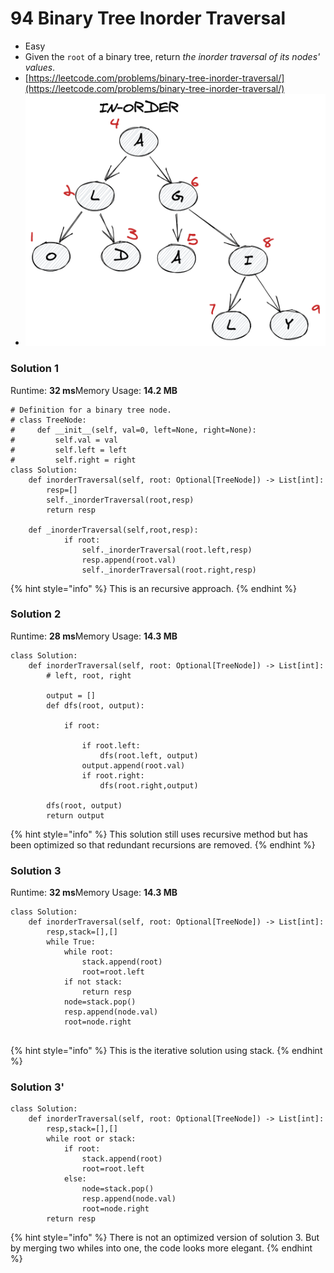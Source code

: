 # 94 Binary Tree Inorder Traversal

* Easy
* Given the `root` of a binary tree, return _the inorder traversal of its nodes' values_.
* [https://leetcode.com/problems/binary-tree-inorder-traversal/](https://leetcode.com/problems/binary-tree-inorder-traversal/)
* ![](<../.gitbook/assets/image (2) (1).png>)

### Solution 1

Runtime: **32 ms**Memory Usage: **14.2 MB**

```
# Definition for a binary tree node.
# class TreeNode:
#     def __init__(self, val=0, left=None, right=None):
#         self.val = val
#         self.left = left
#         self.right = right
class Solution:
    def inorderTraversal(self, root: Optional[TreeNode]) -> List[int]:
        resp=[]
        self._inorderTraversal(root,resp)
        return resp
        
    def _inorderTraversal(self,root,resp):
            if root:
                self._inorderTraversal(root.left,resp)
                resp.append(root.val)
                self._inorderTraversal(root.right,resp)
```

{% hint style="info" %}
This is an recursive approach.&#x20;
{% endhint %}

### Solution 2

Runtime: **28 ms**Memory Usage: **14.3 MB**

```
class Solution:
    def inorderTraversal(self, root: Optional[TreeNode]) -> List[int]:
        # left, root, right
        
        output = []
        def dfs(root, output):
            
            if root:
                
                if root.left:
                    dfs(root.left, output)
                output.append(root.val)
                if root.right:
                    dfs(root.right,output)
        
        dfs(root, output)
        return output
```

{% hint style="info" %}
This solution still uses recursive method but has been optimized so that redundant recursions are removed.&#x20;
{% endhint %}

### Solution 3

Runtime: **32 ms**Memory Usage: **14.3 MB**

```
class Solution:
    def inorderTraversal(self, root: Optional[TreeNode]) -> List[int]:
        resp,stack=[],[]
        while True:
            while root:
                stack.append(root)
                root=root.left
            if not stack:
                return resp
            node=stack.pop()
            resp.append(node.val)
            root=node.right
            

```

{% hint style="info" %}
This is the iterative solution using stack.&#x20;
{% endhint %}

### Solution 3'

```
class Solution:
    def inorderTraversal(self, root: Optional[TreeNode]) -> List[int]:
        resp,stack=[],[]
        while root or stack:
            if root:
                stack.append(root)
                root=root.left
            else:
                node=stack.pop()
                resp.append(node.val)
                root=node.right
        return resp
```

{% hint style="info" %}
There is not an optimized version of solution 3. But by merging two whiles into one, the code looks more elegant.&#x20;
{% endhint %}
